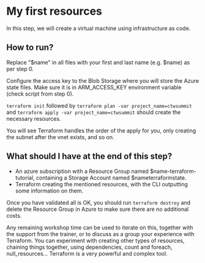 # My first resources

In this step, we will create a virtual machine using infrastructure as code.

## How to run?

Replace "$name" in all files with your first and last name (e.g. $name) as per step 0.

Configure the access key to the Blob Storage where you will store the Azure state files. Make sure it is in ARM_ACCESS_KEY environment variable (check script from step 0).

`terraform init` followed by `terraform plan -var project_name=ctwsummit` and `terraform apply -var project_name=ctwsummit` should create the necessary resources.

You will see Terraform handles the order of the apply for you, only creating the subnet after the vnet exists, and so on.

## What should I have at the end of this step?

- An azure subscription with a Resource Group named $name-terraform-tutorial, containing a Storage Account named $nameterraformstate.
- Terraform creating the mentioned resources, with the CLI outputting some information on them.

Once you have validated all is OK, you should run `terraform destroy` and delete the Resource Group in Azure to make sure there are no additional costs.

Any remaining workshop time can be used to iterate on this, together with the support from the trainer, or to discuss as a group your experience with Terraform. You can experiment with creating other types of resources, chaining things together, using dependencies, count and foreach, null_resources... Terraform is a very powerful and complex tool.
